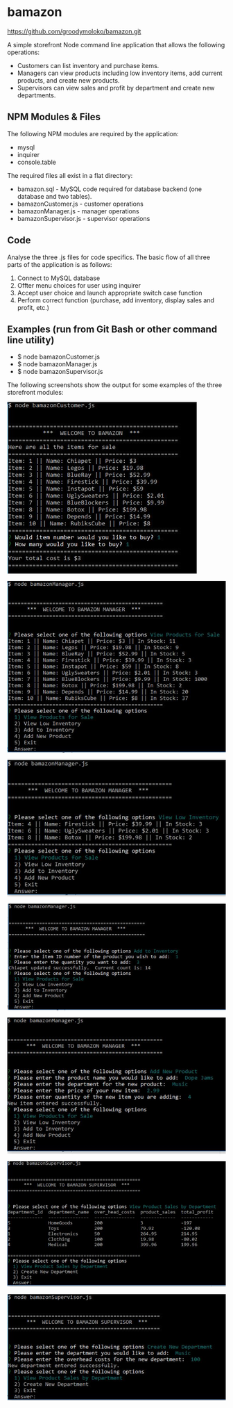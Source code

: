 # bamazon
https://github.com/groodymoloko/bamazon.git


A simple storefront Node command line application that allows the following operations:
* Customers can list inventory and purchase items.
* Managers can view products including low inventory items, add current products, and create new products.
* Supervisors can view sales and profit by department and create new departments.

## NPM Modules & Files
The following NPM modules are required by the application:
* mysql
* inquirer
* console.table

The required files all exist in a flat directory:
* bamazon.sql - MySQL code required for database backend (one database and two tables).
* bamazonCustomer.js - customer operations
* bamazonManager.js - manager operations
* bamazonSupervisor.js - supervisor operations

## Code
Analyse the three .js files for code specifics.  The basic flow of all three parts of the application is as follows:
1) Connect to MySQL database
2) Offter menu choices for user using inquirer
3) Accept user choice and launch appropriate switch case function
4) Perform correct function (purchase, add inventory, display sales and profit, etc.)

## Examples (run from Git Bash or other command line utility)
* $ node bamazonCustomer.js
* $ node bamazonManager.js
* $ node bamazonSupervisor.js

The following screenshots show the output for some examples of the three storefront modules:

![Application Examples](/screenshots/customerpurchase.jpg?raw=true)

![Application Examples](/screenshots/managerlist.jpg?raw=true)

![Application Examples](/screenshots/lowinventory.jpg?raw=true)

![Application Examples](/screenshots/addinventory.jpg?raw=true)

![Application Examples](/screenshots/newproduct.jpg?raw=true)

![Application Examples](/screenshots/depttable.jpg?raw=true)

![Application Examples](/screenshots/adddept.jpg?raw=true)
